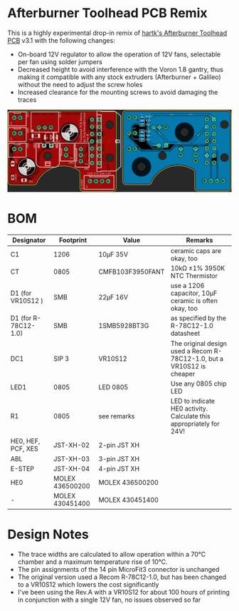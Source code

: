 # Afterburner Toolhead PCB Remix

This is a highly experimental drop-in remix of [hartk's Afterburner Toolhead PCB](https://github.com/hartk1213/Voron-Hardware/tree/master/Afterburner_Toolhead_PCB) v3.1 with the following changes:

- On-board 12V regulator to allow the operation of 12V fans, selectable per fan using solder jumpers
- Decreased height to avoid interference with the Voron 1.8 gantry, thus making it compatible with any stock extruders (Afterburner + Galileo) without the need to adjust the screw holes
- Increased clearance for the mounting screws to avoid damaging the traces

![PCB Renders](Images/PCB.png)

# BOM

| Designator           | Footprint       | Value            | Remarks
|----------------------|-----------------|------------------|--------------
| C1                   | 1206            | 10µF 35V         | ceramic caps are okay, too
| CT                   | 0805            | CMFB103F3950FANT | 10kΩ ±1% 3950K NTC Thermistor
| D1 (for VR10S12 )    | SMB             | 22µF 16V         | use a 1206 capacitor, 10µF ceramic is often okay, too
| D1 (for R-78C12-1.0) | SMB             | 1SMB5928BT3G     | as specified by the R-78C12-1.0 datasheet
| DC1                  | SIP 3           | VR10S12          | The original design used a Recom R-78C12-1.0, but a VR10S12 is cheaper
| LED1                 | 0805            | LED 0805         | Use any 0805 chip LED
| R1                   | 0805            | see remarks      | LED to indicate HE0 activity. Calculate this appropriately for 24V!
| HE0, HEF, PCF, XES   | JST-XH-02       | 2-pin JST XH     |
| ABL                  | JST-XH-03       | 3-pin JST XH     |
| E-STEP               | JST-XH-04       | 4-pin JST XH     |
| HE0                  | MOLEX 436500200 | MOLEX 436500200  |
| -                    | MOLEX 430451400 | MOLEX 430451400  |		

# Design Notes

- The trace widths are calculated to allow operation within a 70°C chamber and a maximum temperature
  rise of 10°C.
- The pin assignments of the 14 pin MicroFit3 connector is unchanged
- The original version used a Recom R-78C12-1.0, but has been changed to a VR10S12 which lowers the cost significantly
- I've been using the Rev.A with a VR10S12 for about 100 hours of printing in conjunction with a single 12V fan, no issues observed so far